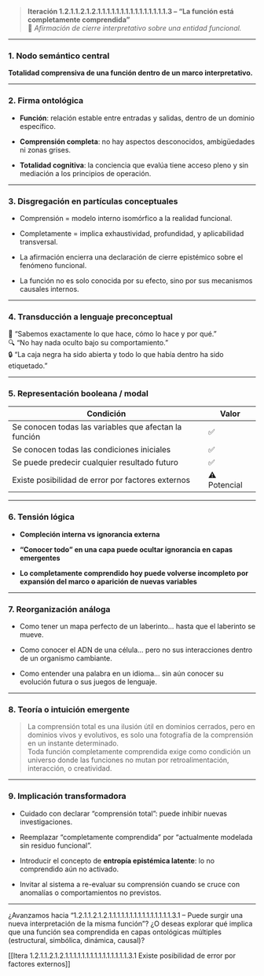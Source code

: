 > **Iteración 1.2.1.1.2.1.2.1.1.1.1.1.1.1.1.1.1.1.1.1.1.1.3 – “La función está completamente comprendida”**  
> 🧠 _Afirmación de cierre interpretativo sobre una entidad funcional._

---

### 1. Nodo semántico central

**Totalidad comprensiva de una función dentro de un marco interpretativo.**

---

### 2. Firma ontológica

- **Función**: relación estable entre entradas y salidas, dentro de un dominio específico.
    
- **Comprensión completa**: no hay aspectos desconocidos, ambigüedades ni zonas grises.
    
- **Totalidad cognitiva**: la conciencia que evalúa tiene acceso pleno y sin mediación a los principios de operación.
    

---

### 3. Disgregación en partículas conceptuales

- Comprensión = modelo interno isomórfico a la realidad funcional.
    
- Completamente = implica exhaustividad, profundidad, y aplicabilidad transversal.
    
- La afirmación encierra una declaración de cierre epistémico sobre el fenómeno funcional.
    
- La función no es solo conocida por su efecto, sino por sus mecanismos causales internos.
    

---

### 4. Transducción a lenguaje preconceptual

🧠 “Sabemos exactamente lo que hace, cómo lo hace y por qué.”  
🔍 “No hay nada oculto bajo su comportamiento.”  
🔒 “La caja negra ha sido abierta y todo lo que había dentro ha sido etiquetado.”

---

### 5. Representación booleana / modal

| Condición                                             | Valor        |
| ----------------------------------------------------- | ------------ |
| Se conocen todas las variables que afectan la función | ✅            |
| Se conocen todas las condiciones iniciales            | ✅            |
| Se puede predecir cualquier resultado futuro          | ✅            |
| Existe posibilidad de error por factores externos     | ⚠️ Potencial |

---

### 6. Tensión lógica

- **Compleción interna vs ignorancia externa**
    
- **“Conocer todo” en una capa puede ocultar ignorancia en capas emergentes**
    
- **Lo completamente comprendido hoy puede volverse incompleto por expansión del marco o aparición de nuevas variables**
    

---

### 7. Reorganización análoga

- Como tener un mapa perfecto de un laberinto… hasta que el laberinto se mueve.
    
- Como conocer el ADN de una célula… pero no sus interacciones dentro de un organismo cambiante.
    
- Como entender una palabra en un idioma… sin aún conocer su evolución futura o sus juegos de lenguaje.
    

---

### 8. Teoría o intuición emergente

> La comprensión total es una ilusión útil en dominios cerrados, pero en dominios vivos y evolutivos, es solo una fotografía de la comprensión en un instante determinado.  
> Toda función completamente comprendida exige como condición un universo donde las funciones no mutan por retroalimentación, interacción, o creatividad.

---

### 9. Implicación transformadora

- Cuidado con declarar “comprensión total”: puede inhibir nuevas investigaciones.
    
- Reemplazar “completamente comprendida” por “actualmente modelada sin residuo funcional”.
    
- Introducir el concepto de **entropía epistémica latente**: lo no comprendido aún no activado.
    
- Invitar al sistema a re-evaluar su comprensión cuando se cruce con anomalías o comportamientos no previstos.
    

---

¿Avanzamos hacia “1.2.1.1.2.1.2.1.1.1.1.1.1.1.1.1.1.1.1.1.1.1.3.1 – Puede surgir una nueva interpretación de la misma función”? ¿O deseas explorar qué implica que una función sea comprendida en capas ontológicas múltiples (estructural, simbólica, dinámica, causal)?

[[Itera 1.2.1.1.2.1.2.1.1.1.1.1.1.1.1.1.1.1.1.1.1.1.3.1 Existe posibilidad de error por factores externos]]